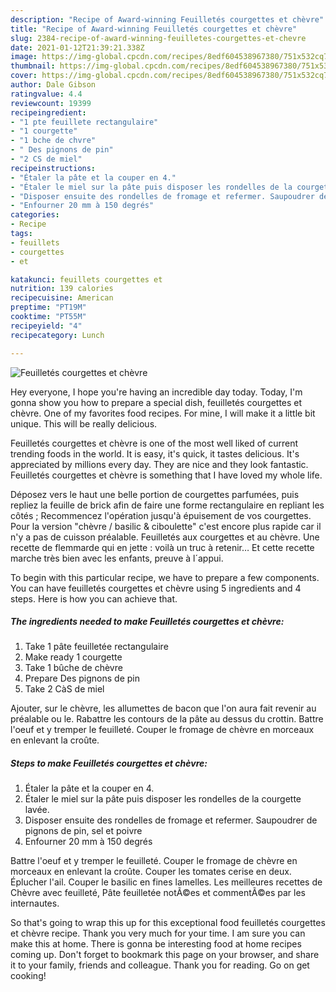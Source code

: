 ```yaml
---
description: "Recipe of Award-winning Feuilletés courgettes et chèvre"
title: "Recipe of Award-winning Feuilletés courgettes et chèvre"
slug: 2384-recipe-of-award-winning-feuilletes-courgettes-et-chevre
date: 2021-01-12T21:39:21.338Z
image: https://img-global.cpcdn.com/recipes/8edf604538967380/751x532cq70/feuilletes-courgettes-et-chevre-photo-principale-de-la-recette.jpg
thumbnail: https://img-global.cpcdn.com/recipes/8edf604538967380/751x532cq70/feuilletes-courgettes-et-chevre-photo-principale-de-la-recette.jpg
cover: https://img-global.cpcdn.com/recipes/8edf604538967380/751x532cq70/feuilletes-courgettes-et-chevre-photo-principale-de-la-recette.jpg
author: Dale Gibson
ratingvalue: 4.4
reviewcount: 19399
recipeingredient:
- "1 pte feuillete rectangulaire"
- "1 courgette"
- "1 bche de chvre"
- " Des pignons de pin"
- "2 CS de miel"
recipeinstructions:
- "Étaler la pâte et la couper en 4."
- "Étaler le miel sur la pâte puis disposer les rondelles de la courgette lavée."
- "Disposer ensuite des rondelles de fromage et refermer. Saupoudrer de pignons de pin, sel et poivre"
- "Enfourner 20 mm à 150 degrés"
categories:
- Recipe
tags:
- feuillets
- courgettes
- et

katakunci: feuillets courgettes et 
nutrition: 139 calories
recipecuisine: American
preptime: "PT19M"
cooktime: "PT55M"
recipeyield: "4"
recipecategory: Lunch

---
```



![Feuilletés courgettes et chèvre](https://img-global.cpcdn.com/recipes/8edf604538967380/751x532cq70/feuilletes-courgettes-et-chevre-photo-principale-de-la-recette.jpg)

Hey everyone, I hope you're having an incredible day today. Today, I'm gonna show you how to prepare a special dish, feuilletés courgettes et chèvre. One of my favorites food recipes. For mine, I will make it a little bit unique. This will be really delicious.

Feuilletés courgettes et chèvre is one of the most well liked of current trending foods in the world. It is easy, it's quick, it tastes delicious. It's appreciated by millions every day. They are nice and they look fantastic. Feuilletés courgettes et chèvre is something that I have loved my whole life.

Déposez vers le haut une belle portion de courgettes parfumées, puis repliez la feuille de brick afin de faire une forme rectangulaire en repliant les côtés ; Recommencez l&#39;opération jusqu&#39;à épuisement de vos courgettes. Pour la version &#34;chèvre / basilic &amp; ciboulette&#34; c&#39;est encore plus rapide car il n&#39;y a pas de cuisson préalable. Feuilletés aux courgettes et au chèvre. Une recette de flemmarde qui en jette : voilà un truc à retenir… Et cette recette marche très bien avec les enfants, preuve à l´appui.


To begin with this particular recipe, we have to prepare a few components. You can have feuilletés courgettes et chèvre using 5 ingredients and 4 steps. Here is how you can achieve that.

<!--inarticleads1-->

##### The ingredients needed to make Feuilletés courgettes et chèvre:

1. Take 1 pâte feuilletée rectangulaire
1. Make ready 1 courgette
1. Take 1 bûche de chèvre
1. Prepare  Des pignons de pin
1. Take 2 CàS de miel


Ajouter, sur le chèvre, les allumettes de bacon que l&#39;on aura fait revenir au préalable ou le. Rabattre les contours de la pâte au dessus du crottin. Battre l&#39;oeuf et y tremper le feuilleté. Couper le fromage de chèvre en morceaux en enlevant la croûte. 

<!--inarticleads2-->

##### Steps to make Feuilletés courgettes et chèvre:

1. Étaler la pâte et la couper en 4.
1. Étaler le miel sur la pâte puis disposer les rondelles de la courgette lavée.
1. Disposer ensuite des rondelles de fromage et refermer. Saupoudrer de pignons de pin, sel et poivre
1. Enfourner 20 mm à 150 degrés


Battre l&#39;oeuf et y tremper le feuilleté. Couper le fromage de chèvre en morceaux en enlevant la croûte. Couper les tomates cerise en deux. Éplucher l&#39;ail. Couper le basilic en fines lamelles. Les meilleures recettes de Chèvre avec feuilleté, Pâte feuilletée notÃ©es et commentÃ©es par les internautes. 

So that's going to wrap this up for this exceptional food feuilletés courgettes et chèvre recipe. Thank you very much for your time. I am sure you can make this at home. There is gonna be interesting food at home recipes coming up. Don't forget to bookmark this page on your browser, and share it to your family, friends and colleague. Thank you for reading. Go on get cooking!
